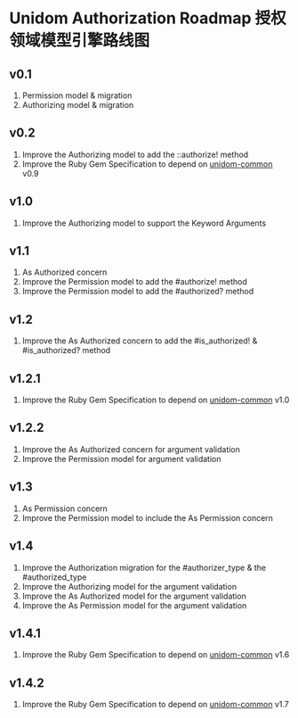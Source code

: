 # Unidom Authorization Roadmap 授权领域模型引擎路线图

## v0.1
1. Permission model & migration
2. Authorizing model & migration

## v0.2
1. Improve the Authorizing model to add the ::authorize! method
2. Improve the Ruby Gem Specification to depend on [unidom-common](https://github.com/topbitdu/unidom-common) v0.9

## v1.0
1. Improve the Authorizing model to support the Keyword Arguments

## v1.1
1. As Authorized concern
2. Improve the Permission model to add the #authorize! method
3. Improve the Permission model to add the #authorized? method

## v1.2
1. Improve the As Authorized concern to add the #is_authorized! & #is_authorized? method

## v1.2.1
1. Improve the Ruby Gem Specification to depend on [unidom-common](https://github.com/topbitdu/unidom-common) v1.0

## v1.2.2
1. Improve the As Authorized concern for argument validation
2. Improve the Permission model for argument validation

## v1.3
1. As Permission concern
2. Improve the Permission model to include the As Permission concern

## v1.4
1. Improve the Authorization migration for the #authorizer_type & the #authorized_type
2. Improve the Authorizing model for the argument validation
3. Improve the As Authorized model for the argument validation
4. Improve the As Permission model for the argument validation

## v1.4.1
1. Improve the Ruby Gem Specification to depend on [unidom-common](https://github.com/topbitdu/unidom-common) v1.6

## v1.4.2
1. Improve the Ruby Gem Specification to depend on [unidom-common](https://github.com/topbitdu/unidom-common) v1.7
